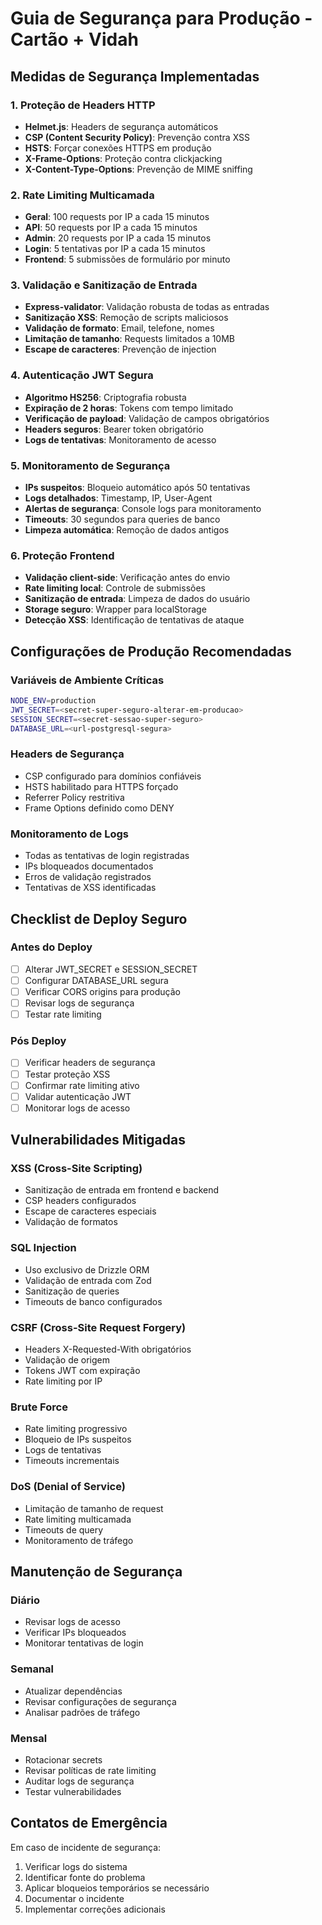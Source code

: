 # Guia de Segurança para Produção - Cartão + Vidah

## Medidas de Segurança Implementadas

### 1. Proteção de Headers HTTP
- **Helmet.js**: Headers de segurança automáticos
- **CSP (Content Security Policy)**: Prevenção contra XSS
- **HSTS**: Forçar conexões HTTPS em produção
- **X-Frame-Options**: Proteção contra clickjacking
- **X-Content-Type-Options**: Prevenção de MIME sniffing

### 2. Rate Limiting Multicamada
- **Geral**: 100 requests por IP a cada 15 minutos
- **API**: 50 requests por IP a cada 15 minutos
- **Admin**: 20 requests por IP a cada 15 minutos
- **Login**: 5 tentativas por IP a cada 15 minutos
- **Frontend**: 5 submissões de formulário por minuto

### 3. Validação e Sanitização de Entrada
- **Express-validator**: Validação robusta de todas as entradas
- **Sanitização XSS**: Remoção de scripts maliciosos
- **Validação de formato**: Email, telefone, nomes
- **Limitação de tamanho**: Requests limitados a 10MB
- **Escape de caracteres**: Prevenção de injection

### 4. Autenticação JWT Segura
- **Algoritmo HS256**: Criptografia robusta
- **Expiração de 2 horas**: Tokens com tempo limitado
- **Verificação de payload**: Validação de campos obrigatórios
- **Headers seguros**: Bearer token obrigatório
- **Logs de tentativas**: Monitoramento de acesso

### 5. Monitoramento de Segurança
- **IPs suspeitos**: Bloqueio automático após 50 tentativas
- **Logs detalhados**: Timestamp, IP, User-Agent
- **Alertas de segurança**: Console logs para monitoramento
- **Timeouts**: 30 segundos para queries de banco
- **Limpeza automática**: Remoção de dados antigos

### 6. Proteção Frontend
- **Validação client-side**: Verificação antes do envio
- **Rate limiting local**: Controle de submissões
- **Sanitização de entrada**: Limpeza de dados do usuário
- **Storage seguro**: Wrapper para localStorage
- **Detecção XSS**: Identificação de tentativas de ataque

## Configurações de Produção Recomendadas

### Variáveis de Ambiente Críticas
```bash
NODE_ENV=production
JWT_SECRET=<secret-super-seguro-alterar-em-producao>
SESSION_SECRET=<secret-sessao-super-seguro>
DATABASE_URL=<url-postgresql-segura>
```

### Headers de Segurança
- CSP configurado para domínios confiáveis
- HSTS habilitado para HTTPS forçado
- Referrer Policy restritiva
- Frame Options definido como DENY

### Monitoramento de Logs
- Todas as tentativas de login registradas
- IPs bloqueados documentados
- Erros de validação registrados
- Tentativas de XSS identificadas

## Checklist de Deploy Seguro

### Antes do Deploy
- [ ] Alterar JWT_SECRET e SESSION_SECRET
- [ ] Configurar DATABASE_URL segura
- [ ] Verificar CORS origins para produção
- [ ] Revisar logs de segurança
- [ ] Testar rate limiting

### Pós Deploy
- [ ] Verificar headers de segurança
- [ ] Testar proteção XSS
- [ ] Confirmar rate limiting ativo
- [ ] Validar autenticação JWT
- [ ] Monitorar logs de acesso

## Vulnerabilidades Mitigadas

### XSS (Cross-Site Scripting)
- Sanitização de entrada em frontend e backend
- CSP headers configurados
- Escape de caracteres especiais
- Validação de formatos

### SQL Injection
- Uso exclusivo de Drizzle ORM
- Validação de entrada com Zod
- Sanitização de queries
- Timeouts de banco configurados

### CSRF (Cross-Site Request Forgery)
- Headers X-Requested-With obrigatórios
- Validação de origem
- Tokens JWT com expiração
- Rate limiting por IP

### Brute Force
- Rate limiting progressivo
- Bloqueio de IPs suspeitos
- Logs de tentativas
- Timeouts incrementais

### DoS (Denial of Service)
- Limitação de tamanho de request
- Rate limiting multicamada
- Timeouts de query
- Monitoramento de tráfego

## Manutenção de Segurança

### Diário
- Revisar logs de acesso
- Verificar IPs bloqueados
- Monitorar tentativas de login

### Semanal
- Atualizar dependências
- Revisar configurações de segurança
- Analisar padrões de tráfego

### Mensal
- Rotacionar secrets
- Revisar políticas de rate limiting
- Auditar logs de segurança
- Testar vulnerabilidades

## Contatos de Emergência
Em caso de incidente de segurança:
1. Verificar logs do sistema
2. Identificar fonte do problema
3. Aplicar bloqueios temporários se necessário
4. Documentar o incidente
5. Implementar correções adicionais